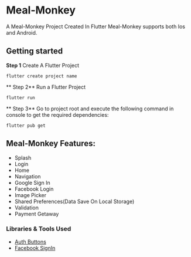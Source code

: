 # Meal-Monkey

A Meal-Monkey Project Created In Flutter Meal-Monkey supports both Ios and Android.

## Getting started

**Step 1**
Create A Flutter Project
```
flutter create project name
```

** Step 2**
Run a Flutter Project
```
flutter run
```

** Step 3**
Go to project root and execute the following command in console to get the required dependencies:
```
flutter pub get
```

## Meal-Monkey Features:

* Splash 
* Login
* Home
* Navigation
* Google Sign In
* Facebook Login
* Image Picker
* Shared Preferences(Data Save On Local Storage)
* Validation
* Payment Getaway


### Libraries & Tools Used

* [Auth Buttons](https://pub.dev/packages/auth_buttons)
* [Facebook SignIn](https://pub.dev/packages/flutter_facebook_auth)